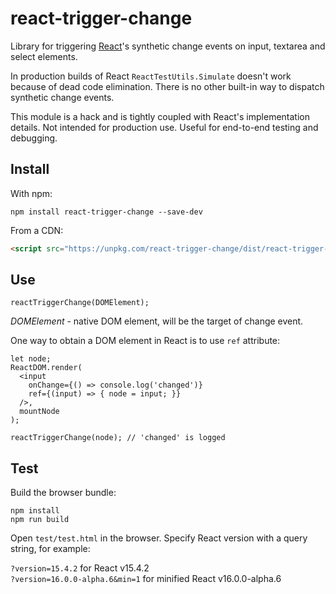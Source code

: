 # react-trigger-change

Library for triggering [React](https://github.com/facebook/react/)'s synthetic change events on input, textarea and select elements.

In production builds of React `ReactTestUtils.Simulate` doesn't work because of dead code elimination. There is no other built-in way to dispatch synthetic change events.

This module is a hack and is tightly coupled with React's implementation details. Not intended for production use. Useful for end-to-end testing and debugging.

## Install

With npm:

```
npm install react-trigger-change --save-dev
```

From a CDN:

```HTML
<script src="https://unpkg.com/react-trigger-change/dist/react-trigger-change.js"></script>
```

## Use

```JSX
reactTriggerChange(DOMElement);
```

*DOMElement* - native DOM element, will be the target of change event.

One way to obtain a DOM element in React is to use `ref` attribute:

```JSX
let node;
ReactDOM.render(
  <input
    onChange={() => console.log('changed')}
    ref={(input) => { node = input; }}
  />,
  mountNode
);

reactTriggerChange(node); // 'changed' is logged
```

## Test

Build the browser bundle:

```
npm install
npm run build
```

Open `test/test.html` in the browser.
Specify React version with a query string, for example:

`?version=15.4.2` for React v15.4.2  
`?version=16.0.0-alpha.6&min=1` for minified React v16.0.0-alpha.6
